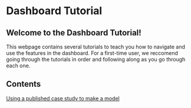 <h1>Dashboard Tutorial</h1>

<h2>Welcome to the Dashboard Tutorial!</h2>

<p>
    This webpage contains several tutorials to teach you how to navigate and use the features in the dashboard. For a first-time user, we reccomend going through the tutorials in order and following along as you go through each one. 
</p>


<h2>Contents</h2>

<a href="/ADAM_Documentation/dashboard_case_study.html">Using a published case study to make a model</a>





<!-- 
    Tutorials Need to Make: 

    Using published case studies to make a model 
    Making your own model from scratch 
    Using the visualization tool
    Using the technology database 
    Using the product database 
-->